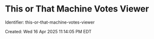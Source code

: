 # This or That Machine Votes Viewer

Identifier: this-or-that-machine-votes-viewer

Created: Wed 16 Apr 2025 11:14:05 PM EDT
